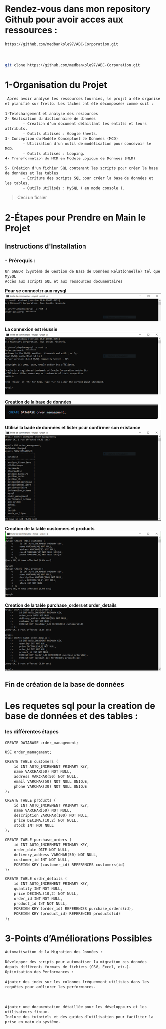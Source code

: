 
   # Rendez-vous dans mon repository Github pour avoir acces aux ressources :
   ```bash
   https://github.com/medbankole97/ABC-Corporation.git

   

   git clone https://github.com/medbankole97/ABC-Corporation.git
   ```

 # 1-Organisation du Projet
     Après avoir analysé les ressources fournies, le projet a été organisé et planifié sur Trello. Les tâches ont été décomposées comme suit :

	1-Téléchargement et analyse des ressources
	2- Réalisation du dictionnaire de données
            - Création d'un document détaillant les entités et leurs attributs.
            - Outils utilisés : Google Sheets.
	3- Conception du Modèle Conceptuel de Données (MCD)
            - Utilisation d'un outil de modélisation pour concevoir le MCD.
            - Outils utilisés : Looping.
	4- Transformation du MCD en Modèle Logique de Données (MLD)
            
	5- Création d'un fichier SQL contenant les scripts pour créer la base de données et les tables
            - Écriture des scripts SQL pour créer la base de données et les tables.
            - Outils utilisés : MySQL ( en mode console ).

> Ceci un fichier


# 2-Étapes pour Prendre en Main le Projet
## Instructions d'Installation


  ### - Prérequis :
	Un SGBDR (Système de Gestion de Base de Données Relationnelle) tel que MySQL
	Accès aux scripts SQL et aux ressources documentaires



**Pour se connecter aux mysql**
![](./Images/connexionmysql.PNG)

**La connexion est réussie**
![](./Images/connReussi.PNG)

**Creation de la base de données**
![](./Images/1-createdb.PNG)

**Utilisé la bade de données et lister pour confirmer son existance**
![](./Images/etape1.PNG)

**Creation de la table customers et products**
![](./Images/etape2.PNG)

**Creation de la table purchase_orders et order_details**
![](./Images/etape3.PNG)

## Fin de création de la base de données



# Les requetes sql pour la creation de base de données et des tables :

### les différentes étapes

```créarion de la base de données
CREATE DATABASE order_management;
```

```utiliser la bdd
USE order_management;
```

```table customers
CREATE TABLE customers (
    id INT AUTO_INCREMENT PRIMARY KEY,
    name VARCHAR(50) NOT NULL,
    address VARCHAR(50) NOT NULL,
    email VARCHAR(50) NOT NULL UNIQUE,
    phone VARCHAR(30) NOT NULL UNIQUE
);
```
```table products
CREATE TABLE products (
    id INT AUTO_INCREMENT PRIMARY KEY,
    name VARCHAR(50) NOT NULL,
    description VARCHAR(100) NOT NULL,
    price DECIMAL(10,2) NOT NULL,
    stock INT NOT NULL
);
```
```table purchase_orders
CREATE TABLE purchase_orders (
    id INT AUTO_INCREMENT PRIMARY KEY,
    order_date DATE NOT NULL,
    delivery_address VARCHAR(50) NOT NULL,
    customer_id INT NOT NULL,
    FOREIGN KEY (customer_id) REFERENCES customers(id)
);
```
```table order_details
CREATE TABLE order_details (
    id INT AUTO_INCREMENT PRIMARY KEY,
    quantity INT NOT NULL,
    price DECIMAL(10,2) NOT NULL,
    order_id INT NOT NULL,
    product_id INT NOT NULL,
    FOREIGN KEY (order_id) REFERENCES purchase_orders(id),
    FOREIGN KEY (product_id) REFERENCES products(id)
);
```
  # 3-Points d’Améliorations Possibles
    Automatisation de la Migration des Données :

    Développer des scripts pour automatiser la migration des données depuis différents formats de fichiers (CSV, Excel, etc.).
    Optimisation des Performances :

    Ajouter des index sur les colonnes fréquemment utilisées dans les requêtes pour améliorer les performances.



    Ajouter une documentation détaillée pour les développeurs et les utilisateurs finaux.
    Inclure des tutoriels et des guides d’utilisation pour faciliter la prise en main du système.

